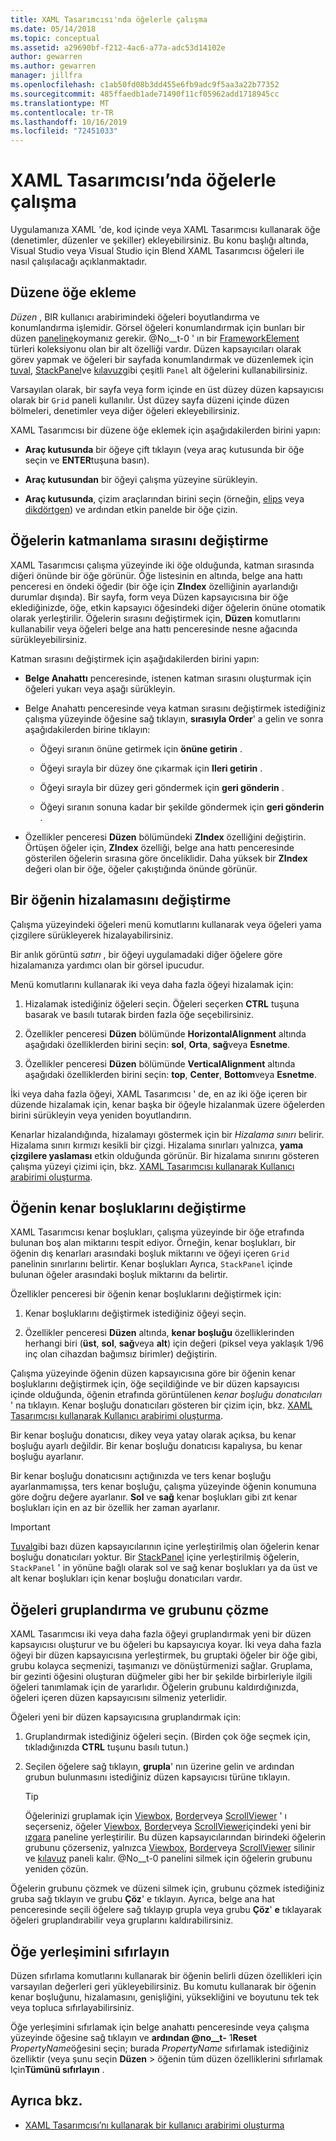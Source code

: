 ```yaml
---
title: XAML Tasarımcısı'nda öğelerle çalışma
ms.date: 05/14/2018
ms.topic: conceptual
ms.assetid: a29690bf-f212-4ac6-a77a-adc53d14102e
author: gewarren
ms.author: gewarren
manager: jillfra
ms.openlocfilehash: c1ab50fd08b3dd455e6fb9adc9f5aa3a22b77352
ms.sourcegitcommit: 485ffaedb1ade71490f11cf05962add1718945cc
ms.translationtype: MT
ms.contentlocale: tr-TR
ms.lasthandoff: 10/16/2019
ms.locfileid: "72451033"
---
```

# <a name="work-with-elements-in-xaml-designer"></a>XAML Tasarımcısı’nda öğelerle çalışma

Uygulamanıza XAML 'de, kod içinde veya XAML Tasarımcısı kullanarak öğe (denetimler, düzenler ve şekiller) ekleyebilirsiniz. Bu konu başlığı altında, Visual Studio veya Visual Studio için Blend XAML Tasarımcısı öğeleri ile nasıl çalışılacağı açıklanmaktadır.

## <a name="add-an-element-to-a-layout"></a>Düzene öğe ekleme

*Düzen* , BIR kullanıcı arabirimindeki öğeleri boyutlandırma ve konumlandırma işlemidir. Görsel öğeleri konumlandırmak için bunları bir düzen [paneline](xref:Windows.UI.Xaml.Controls.Panel)koymanız gerekir. @No__t-0 ' ın bir [FrameworkElement](xref:Windows.UI.Xaml.FrameworkElement) türleri koleksiyonu olan bir alt özelliği vardır. Düzen kapsayıcıları olarak görev yapmak ve öğeleri bir sayfada konumlandırmak ve düzenlemek için [tuval](xref:Windows.UI.Xaml.Controls.Canvas), [StackPanel](xref:Windows.UI.Xaml.Controls.StackPanel)ve [kılavuz](xref:Windows.UI.Xaml.Controls.Grid)gibi çeşitli `Panel` alt öğelerini kullanabilirsiniz.

Varsayılan olarak, bir sayfa veya form içinde en üst düzey düzen kapsayıcısı olarak bir `Grid` paneli kullanılır. Üst düzey sayfa düzeni içinde düzen bölmeleri, denetimler veya diğer öğeleri ekleyebilirsiniz.

XAML Tasarımcısı bir düzene öğe eklemek için aşağıdakilerden birini yapın:

- **Araç kutusunda** bir öğeye çift tıklayın (veya araç kutusunda bir öğe seçin ve **ENTER**tuşuna basın).

- **Araç kutusundan** bir öğeyi çalışma yüzeyine sürükleyin.

- **Araç kutusunda**, çizim araçlarından birini seçin (örneğin, [elips](xref:Windows.UI.Xaml.Shapes.Ellipse) veya [dikdörtgen](xref:Windows.UI.Xaml.Shapes.Rectangle)) ve ardından etkin panelde bir öğe çizin.

## <a name="change-the-layering-order-of-elements"></a>Öğelerin katmanlama sırasını değiştirme

XAML Tasarımcısı çalışma yüzeyinde iki öğe olduğunda, katman sırasında diğeri önünde bir öğe görünür. Öğe listesinin en altında, belge ana hattı penceresi en öndeki öğedir (bir öğe için **ZIndex** özelliğinin ayarlandığı durumlar dışında). Bir sayfa, form veya Düzen kapsayıcısına bir öğe eklediğinizde, öğe, etkin kapsayıcı öğesindeki diğer öğelerin önüne otomatik olarak yerleştirilir. Öğelerin sırasını değiştirmek için, **Düzen** komutlarını kullanabilir veya öğeleri belge ana hattı penceresinde nesne ağacında sürükleyebilirsiniz.

Katman sırasını değiştirmek için aşağıdakilerden birini yapın:

- **Belge Anahattı** penceresinde, istenen katman sırasını oluşturmak için öğeleri yukarı veya aşağı sürükleyin.

- Belge Anahattı penceresinde veya katman sırasını değiştirmek istediğiniz çalışma yüzeyinde öğesine sağ tıklayın, **sırasıyla Order**' a gelin ve sonra aşağıdakilerden birine tıklayın:

  - Öğeyi sıranın önüne getirmek için **önüne getirin** .

  - Öğeyi sırayla bir düzey öne çıkarmak için **Ileri getirin** .

  - Öğeyi sırayla bir düzey geri göndermek için **geri gönderin** .

  - Öğeyi sıranın sonuna kadar bir şekilde göndermek için **geri gönderin** .

- Özellikler penceresi **Düzen** bölümündeki **ZIndex** özelliğini değiştirin. Örtüşen öğeler için, **ZIndex** özelliği, belge ana hattı penceresinde gösterilen öğelerin sırasına göre önceliklidir. Daha yüksek bir **ZIndex** değeri olan bir öğe, öğeler çakıştığında önünde görünür.

## <a name="change-the-alignment-of-an-element"></a>Bir öğenin hizalamasını değiştirme

Çalışma yüzeyindeki öğeleri menü komutlarını kullanarak veya öğeleri yama çizgilere sürükleyerek hizalayabilirsiniz.

Bir anlık görüntü *satırı* , bir öğeyi uygulamadaki diğer öğelere göre hizalamanıza yardımcı olan bir görsel ipucudur.

Menü komutlarını kullanarak iki veya daha fazla öğeyi hizalamak için:

1. Hizalamak istediğiniz öğeleri seçin. Öğeleri seçerken **CTRL** tuşuna basarak ve basılı tutarak birden fazla öğe seçebilirsiniz.

2. Özellikler penceresi **Düzen** bölümünde **HorizontalAlignment** altında aşağıdaki özelliklerden birini seçin: **sol**, **Orta**, **sağ**veya **Esnetme**.

3. Özellikler penceresi **Düzen** bölümünde **VerticalAlignment** altında aşağıdaki özelliklerden birini seçin: **top**, **Center**, **Bottom**veya **Esnetme**.

İki veya daha fazla öğeyi, XAML Tasarımcısı ' de, en az iki öğe içeren bir düzende hizalamak için, kenar başka bir öğeyle hizalanmak üzere öğelerden birini sürükleyin veya yeniden boyutlandırın.

Kenarlar hizalandığında, hizalamayı göstermek için bir *Hizalama sınırı* belirir. Hizalama sınırı kırmızı kesikli bir çizgi. Hizalama sınırları yalnızca, **yama çizgilere yaslaması** etkin olduğunda görünür. Bir hizalama sınırını gösteren çalışma yüzeyi çizimi için, bkz. [XAML Tasarımcısı kullanarak Kullanıcı arabirimi oluşturma](../xaml-tools/creating-a-ui-by-using-xaml-designer-in-visual-studio.md).

## <a name="change-an-elements-margins"></a>Öğenin kenar boşluklarını değiştirme

XAML Tasarımcısı kenar boşlukları, çalışma yüzeyinde bir öğe etrafında bulunan boş alan miktarını tespit ediyor. Örneğin, kenar boşlukları, bir öğenin dış kenarları arasındaki boşluk miktarını ve öğeyi içeren `Grid` panelinin sınırlarını belirtir. Kenar boşlukları Ayrıca, `StackPanel` içinde bulunan öğeler arasındaki boşluk miktarını da belirtir.

Özellikler penceresi bir öğenin kenar boşluklarını değiştirmek için:

1. Kenar boşluklarını değiştirmek istediğiniz öğeyi seçin.

2. Özellikler penceresi **Düzen** altında, **kenar boşluğu** özelliklerinden herhangi biri (**üst**, **sol**, **sağ**veya **alt**) için değeri (piksel veya yaklaşık 1/96 inç olan cihazdan bağımsız birimler) değiştirin.

Çalışma yüzeyinde öğenin düzen kapsayıcısına göre bir öğenin kenar boşluklarını değiştirmek için, öğe seçildiğinde ve bir düzen kapsayıcısı içinde olduğunda, öğenin etrafında görüntülenen *kenar boşluğu donatıcıları* ' na tıklayın. Kenar boşluğu donatıcıları gösteren bir çizim için, bkz. [XAML Tasarımcısı kullanarak Kullanıcı arabirimi oluşturma](../xaml-tools/creating-a-ui-by-using-xaml-designer-in-visual-studio.md).

Bir kenar boşluğu donatıcısı, dikey veya yatay olarak açıksa, bu kenar boşluğu ayarlı değildir. Bir kenar boşluğu donatıcısı kapalıysa, bu kenar boşluğu ayarlanır.

Bir kenar boşluğu donatıcısını açtığınızda ve ters kenar boşluğu ayarlanmamışsa, ters kenar boşluğu, çalışma yüzeyinde öğenin konumuna göre doğru değere ayarlanır. **Sol** ve **sağ** kenar boşlukları gibi zıt kenar boşlukları için en az bir özellik her zaman ayarlanır.

> [!IMPORTANT]
> [Tuval](xref:Windows.UI.Xaml.Controls.Canvas)gibi bazı düzen kapsayıcılarının içine yerleştirilmiş olan öğelerin kenar boşluğu donatıcıları yoktur. Bir [StackPanel](xref:Windows.UI.Xaml.Controls.StackPanel) içine yerleştirilmiş öğelerin, `StackPanel` ' in yönüne bağlı olarak sol ve sağ kenar boşlukları ya da üst ve alt kenar boşlukları için kenar boşluğu donatıcıları vardır.

## <a name="group-and-ungroup-elements"></a>Öğeleri gruplandırma ve grubunu çözme

XAML Tasarımcısı iki veya daha fazla öğeyi gruplandırmak yeni bir düzen kapsayıcısı oluşturur ve bu öğeleri bu kapsayıcıya koyar. İki veya daha fazla öğeyi bir düzen kapsayıcısına yerleştirmek, bu gruptaki öğeler bir öğe gibi, grubu kolayca seçmenizi, taşımanızı ve dönüştürmenizi sağlar. Gruplama, bir gezinti öğesini oluşturan düğmeler gibi her bir şekilde birbirleriyle ilgili öğeleri tanımlamak için de yararlıdır. Öğelerin grubunu kaldırdığınızda, öğeleri içeren düzen kapsayıcısını silmeniz yeterlidir.

Öğeleri yeni bir düzen kapsayıcısına gruplandırmak için:

1. Gruplandırmak istediğiniz öğeleri seçin. (Birden çok öğe seçmek için, tıkladığınızda **CTRL** tuşunu basılı tutun.)

2. Seçilen öğelere sağ tıklayın, **grupla**' nın üzerine gelin ve ardından grubun bulunmasını istediğiniz düzen kapsayıcısı türüne tıklayın.

    > [!TIP]
    > Öğelerinizi gruplamak için [Viewbox](xref:Windows.UI.Xaml.Controls.Viewbox), [Border](xref:Windows.UI.Xaml.Controls.Border)veya [ScrollViewer](xref:Windows.UI.Xaml.Controls.ScrollViewer) ' ı seçerseniz, öğeler [Viewbox](xref:Windows.UI.Xaml.Controls.Viewbox), [Border](xref:Windows.UI.Xaml.Controls.Border)veya [ScrollViewer](xref:Windows.UI.Xaml.Controls.ScrollViewer)içindeki yeni bir [ızgara](xref:Windows.UI.Xaml.Controls.Grid) paneline yerleştirilir. Bu düzen kapsayıcılarından birindeki öğelerin grubunu çözerseniz, yalnızca [Viewbox](xref:Windows.UI.Xaml.Controls.Viewbox), [Border](xref:Windows.UI.Xaml.Controls.Border)veya [ScrollViewer](xref:Windows.UI.Xaml.Controls.ScrollViewer) silinir ve [kılavuz](xref:Windows.UI.Xaml.Controls.Grid) paneli kalır. @No__t-0 panelini silmek için öğelerin grubunu yeniden çözün.

Öğelerin grubunu çözmek ve düzeni silmek için, grubunu çözmek istediğiniz gruba sağ tıklayın ve grubu **Çöz**' e tıklayın. Ayrıca, belge ana hat penceresinde seçili öğelere sağ tıklayıp grupla veya grubu **Çöz**' **e** tıklayarak öğeleri gruplandırabilir veya gruplarını kaldırabilirsiniz.

## <a name="reset-the-element-layout"></a>Öğe yerleşimini sıfırlayın

Düzen sıfırlama komutlarını kullanarak bir öğenin belirli düzen özellikleri için varsayılan değerleri geri yükleyebilirsiniz. Bu komutu kullanarak bir öğenin kenar boşluğunu, hizalamasını, genişliğini, yüksekliğini ve boyutunu tek tek veya topluca sıfırlayabilirsiniz.

Öğe yerleşimini sıfırlamak için belge anahattı penceresinde veya çalışma yüzeyinde öğesine sağ tıklayın ve **ardından @no__t-** 1**Reset** *PropertyName*öğesini seçin; burada *PropertyName* sıfırlamak istediğiniz özelliktir (veya şunu seçin **Düzen** >  öğenin tüm düzen özelliklerini sıfırlamak Için**Tümünü sıfırlayın** .

## <a name="see-also"></a>Ayrıca bkz.

- [XAML Tasarımcısı’nı kullanarak bir kullanıcı arabirimi oluşturma](../xaml-tools/creating-a-ui-by-using-xaml-designer-in-visual-studio.md)
